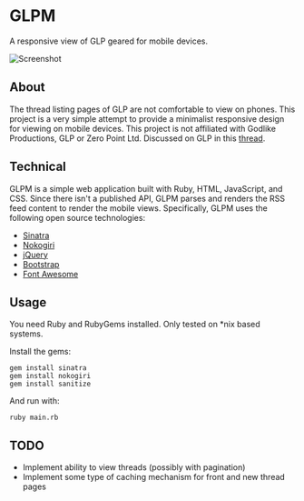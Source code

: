 GLPM
====

A responsive view of GLP geared for mobile devices.

![Screenshot](https://raw.github.com/archaisch/glpm/master/public/images/glpm_screenshot.png)

About
-----

The thread listing pages of GLP are not comfortable to view on phones. This project is a very simple attempt to provide a minimalist responsive design for viewing on mobile devices. This project is not affiliated with Godlike Productions, GLP or Zero Point Ltd. Discussed on GLP in this [thread](http://www.godlikeproductions.com/forum1/message2381751/pg1).

Technical
---------

GLPM is a simple web application built with Ruby, HTML, JavaScript, and CSS. Since there isn't a published API, GLPM parses and renders the RSS feed content to render the mobile views.  Specifically, GLPM uses the following open source technologies:

- [Sinatra](http://www.sinatrarb.com/)
- [Nokogiri](http://nokogiri.org/)
- [jQuery](http://jquery.com/)
- [Bootstrap](http://getbootstrap.com/)
- [Font Awesome](http://fortawesome.github.io/Font-Awesome/)

Usage
-----

You need Ruby and RubyGems installed. Only tested on *nix based systems.

Install the gems:

``` shell
gem install sinatra
gem install nokogiri
gem install sanitize
```

And run with:

``` shell
ruby main.rb
```

TODO
----

- Implement ability to view threads (possibly with pagination)
- Implement some type of caching mechanism for front and new thread pages